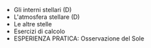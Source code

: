 - Gli interni stellari (D)
- L'atmosfera stellare (D)
- Le altre stelle
- Esercizi di calcolo
- ESPERIENZA PRATICA: Osservazione del Sole